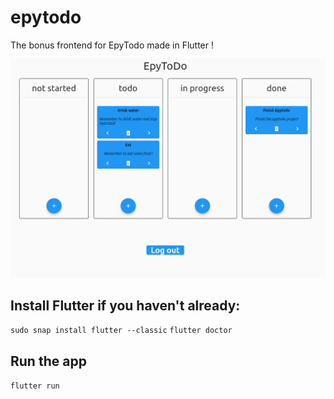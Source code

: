 # epytodo

The bonus frontend for EpyTodo made in Flutter !

![alt text](screenshot.png)

## Install Flutter if you haven't already:

`sudo snap install flutter --classic`
`flutter doctor`

## Run the app

`flutter run`